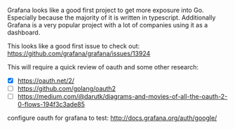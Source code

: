 Grafana looks like a good first project to get more exposure into Go. 
Especially because the majority of it is written in typescript. Additionally Grafana is a very popular project with a lot of companies
using it as a dashboard.

This looks like a good first issue to check out: https://github.com/grafana/grafana/issues/13924

This will require a quick review of oauth and some other research: 

- [x] https://oauth.net/2/
- [ ] https://github.com/golang/oauth2
- [ ] https://medium.com/@darutk/diagrams-and-movies-of-all-the-oauth-2-0-flows-194f3c3ade85

configure oauth for grafana to test: http://docs.grafana.org/auth/google/

